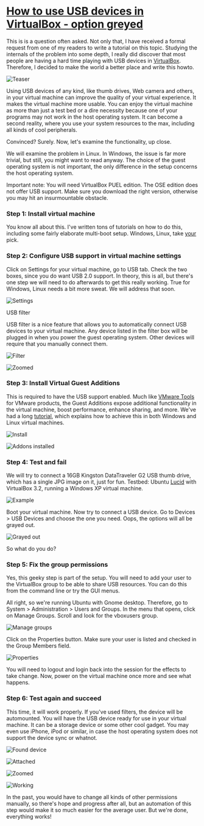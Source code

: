 # [How to use USB devices in VirtualBox - option greyed](http://www.dedoimedo.com/computers/virtualbox-usb.html)

This is is a question often asked. Not only that, I have received a formal request from one of my readers to write a tutorial on this topic. Studying the internals of the problem into some depth, I really did discover that most people are having a hard time playing with USB devices in [VirtualBox](http://www.virtualbox.org/). Therefore, I decided to make the world a better place and write this howto.

![Teaser](http://www.dedoimedo.com/images/computers_years/2010_2/vbox-usb-found.jpg)

Using USB devices of any kind, like thumb drives, Web camera and others, in your virtual machine can improve the quality of your virtual experience. It makes the virtual machine more usable. You can enjoy the virtual machine as more than just a test bed or a dire necessity because one of your programs may not work in the host operating system. It can become a second reality, where you use your system resources to the max, including all kinds of cool peripherals.

Convinced? Surely. Now, let's examine the functionality, up close.

We will examine the problem in Linux. In Windows, the issue is far more trivial, but still, you might want to read anyway. The choice of the guest operating system is not important, the only difference in the setup concerns the host operating system.

Important note: You will need VirtualBox PUEL edition. The OSE edition does not offer USB support. Make sure you download the right version, otherwise you may hit an insurmountable obstacle.

### Step 1: Install virtual machine

You know all about this. I've written tons of tutorials on how to do this, including some fairly elaborate multi-boot setup. Windows, Linux, take [your](http://www.dedoimedo.com/computer_software.html) pick.

### Step 2: Configure USB support in virtual machine settings

Click on Settings for your virtual machine, go to USB tab. Check the two boxes, since you do want USB 2.0 support. In theory, this is all, but there's one step we will need to do afterwards to get this really working. True for Windows, Linux needs a bit more sweat. We will address that soon.

![Settings](http://www.dedoimedo.com/images/computers_years/2010_2/vbox-usb-settings.jpg)

USB filter

USB filter is a nice feature that allows you to automatically connect USB devices to your virtual machine. Any device listed in the filter box will be plugged in when you power the guest operating system. Other devices will require that you manually connect them.

![Filter](http://www.dedoimedo.com/images/computers_years/2010_2/vbox-usb-filter.jpg)

![Zoomed](http://www.dedoimedo.com/images/computers_years/2010_2/vbox-usb-filter-zoomed.jpg)

### Step 3: Install Virtual Guest Additions

This is required to have the USB support enabled. Much like [VMware Tools](http://www.dedoimedo.com/computers/vmware-tools.html) for VMware products, the Guest Additions expose additional functionality in the virtual machine, boost performance, enhance sharing, and more. We've had a long [tutorial](http://www.dedoimedo.com/computers/virtualbox-guest-addons.html), which explains how to achieve this in both Windows and Linux virtual machines.

![Install](http://www.dedoimedo.com/images/computers_years/2010_2/vbox-usb-install.jpg)

![Addons installed](http://www.dedoimedo.com/images/computers_years/2010_2/vbox-usb-addons-installed.jpg)

### Step 4: Test and fail

We will try to connect a 16GB Kingston DataTraveler G2 USB thumb drive, which has a single JPG image on it, just for fun. Testbed: Ubuntu [Lucid](http://www.dedoimedo.com/computers/ubuntu-lucid.html) with VirtualBox 3.2, running a Windows XP virtual machine.

![Example](http://www.dedoimedo.com/images/computers_years/2010_2/vbox-usb-example.jpg)

Boot your virtual machine. Now try to connect a USB device. Go to Devices > USB Devices and choose the one you need. Oops, the options will all be grayed out.

![Grayed out](http://www.dedoimedo.com/images/computers_years/2010_2/vbox-usb-mount-device-grayed.jpg)

So what do you do?

### Step 5: Fix the group permissions

Yes, this geeky step is part of the setup. You will need to add your user to the VirtualBox group to be able to share USB resources. You can do this from the command line or try the GUI menus.

All right, so we're running Ubuntu with Gnome desktop. Therefore, go to System > Administration > Users and Groups. In the menu that opens, click on Manage Groups. Scroll and look for the vboxusers group.

![Manage groups](http://www.dedoimedo.com/images/computers_years/2010_2/vbox-usb-manage-groups.png)

Click on the Properties button. Make sure your user is listed and checked in the Group Members field.

![Properties](http://www.dedoimedo.com/images/computers_years/2010_2/vbox-usb-properties.png)

You will need to logout and login back into the session for the effects to take change. Now, power on the virtual machine once more and see what happens.

### Step 6: Test again and succeed

This time, it will work properly. If you've used filters, the device will be automounted. You will have the USB device ready for use in your virtual machine. It can be a storage device or some other cool gadget. You may even use iPhone, iPod or similar, in case the host operating system does not support the device sync or whatnot.

![Found device](http://www.dedoimedo.com/images/computers_years/2010_2/vbox-usb-found.jpg)

![Attached](http://www.dedoimedo.com/images/computers_years/2010_2/vbox-usb-attached.jpg)

![Zoomed](http://www.dedoimedo.com/images/computers_years/2010_2/vbox-usb-attached-zoomed.jpg)

![Working](http://www.dedoimedo.com/images/computers_years/2010_2/vbox-usb-working.jpg)

In the past, you would have to change all kinds of other permissions manually, so there's hope and progress after all, but an automation of this step would make it so much easier for the average user. But we're done, everything works!
